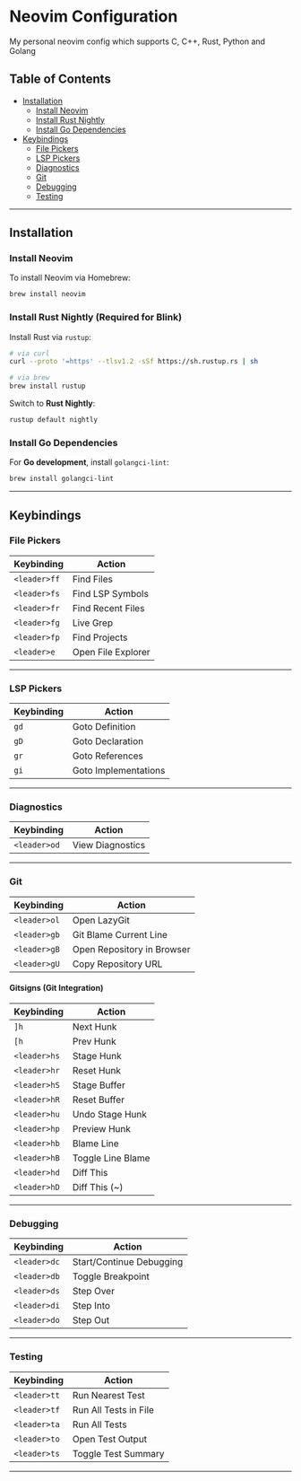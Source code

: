 # Neovim Configuration

My personal neovim config which supports C, C++, Rust, Python and Golang

## Table of Contents
- [Installation](#-installation)
  - [Install Neovim](#install-neovim)
  - [Install Rust Nightly](#install-rust-nightly)
  - [Install Go Dependencies](#install-go-dependencies)
- [Keybindings](#-keybindings)
  - [File Pickers](#file-pickers)
  - [LSP Pickers](#lsp-pickers)
  - [Diagnostics](#diagnostics)
  - [Git](#git)
  - [Debugging](#debugging)
  - [Testing](#testing)

---

## Installation

### **Install Neovim**
To install Neovim via Homebrew:
```sh
brew install neovim
```

### **Install Rust Nightly (Required for Blink)**
Install Rust via `rustup`:
```sh
# via curl
curl --proto '=https' --tlsv1.2 -sSf https://sh.rustup.rs | sh

# via brew
brew install rustup
```
Switch to **Rust Nightly**:
```sh
rustup default nightly
```

### **Install Go Dependencies**
For **Go development**, install `golangci-lint`:
```sh
brew install golangci-lint
```

---

## Keybindings

### **File Pickers**
| Keybinding | Action |
|------------|--------|
| `<leader>ff` | Find Files |
| `<leader>fs` | Find LSP Symbols |
| `<leader>fr` | Find Recent Files |
| `<leader>fg` | Live Grep |
| `<leader>fp` | Find Projects |
| `<leader>e`  | Open File Explorer |

---

### **LSP Pickers**
| Keybinding | Action |
|------------|--------|
| `gd`  | Goto Definition |
| `gD`  | Goto Declaration |
| `gr`  | Goto References |
| `gi`  | Goto Implementations |

---

### **Diagnostics**
| Keybinding | Action |
|------------|--------|
| `<leader>od` | View Diagnostics |

---

### **Git**
| Keybinding | Action |
|------------|--------|
| `<leader>ol` | Open LazyGit |
| `<leader>gb` | Git Blame Current Line |
| `<leader>gB` | Open Repository in Browser |
| `<leader>gU` | Copy Repository URL |

#### **Gitsigns (Git Integration)**
| Keybinding | Action |
|------------|--------|
| `]h` | Next Hunk |
| `[h` | Prev Hunk |
| `<leader>hs` | Stage Hunk |
| `<leader>hr` | Reset Hunk |
| `<leader>hS` | Stage Buffer |
| `<leader>hR` | Reset Buffer |
| `<leader>hu` | Undo Stage Hunk |
| `<leader>hp` | Preview Hunk |
| `<leader>hb` | Blame Line |
| `<leader>hB` | Toggle Line Blame |
| `<leader>hd` | Diff This |
| `<leader>hD` | Diff This (~) |

---

### **Debugging**
| Keybinding | Action |
|------------|--------|
| `<leader>dc` | Start/Continue Debugging |
| `<leader>db` | Toggle Breakpoint |
| `<leader>ds` | Step Over |
| `<leader>di` | Step Into |
| `<leader>do` | Step Out |

---

### **Testing**
| Keybinding | Action |
|------------|--------|
| `<leader>tt` | Run Nearest Test |
| `<leader>tf` | Run All Tests in File |
| `<leader>ta` | Run All Tests |
| `<leader>to` | Open Test Output |
| `<leader>ts` | Toggle Test Summary |

---
